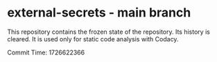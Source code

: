 # external-secrets - main branch

This repository contains the frozen state of the repository.
Its history is cleared. It is used only for static code
analysis with Codacy.

Commit Time: 1726622366